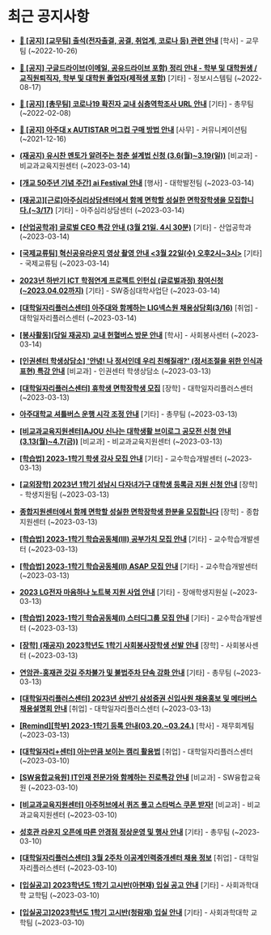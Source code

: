 # 최근 공지사항

* **[📌 [공지] [교무팀] 출석(전자출결, 공결, 취업계, 코로나 등) 관련 안내](http://ajou.ac.kr/kr/ajou/notice.do?mode=view&amp;articleNo=205552&amp;article.offset=0&amp;articleLimit=30)**
 [학사] - 교무팀 (~2022-10-26)

* **[📌 [공지] 구글드라이브(이메일, 공유드라이브 포함) 정리 안내 - 학부 및 대학원생 / 교직원퇴직자, 학부 및 대학원 졸업자(제적생 포함)](http://ajou.ac.kr/kr/ajou/notice.do?mode=view&amp;articleNo=202858&amp;article.offset=0&amp;articleLimit=30)**
 [기타] - 정보시스템팀 (~2022-08-17)

* **[📌 [공지] [총무팀] 코로나19 확진자 교내 심층역학조사 URL 안내](http://ajou.ac.kr/kr/ajou/notice.do?mode=view&amp;articleNo=180493&amp;article.offset=0&amp;articleLimit=30)**
 [기타] - 총무팀 (~2022-02-08)

* **[📌 [공지] 아주대 x AUTISTAR 머그컵 구매 방법 안내](http://ajou.ac.kr/kr/ajou/notice.do?mode=view&amp;articleNo=147976&amp;article.offset=0&amp;articleLimit=30)**
 [사무] - 커뮤니케이션팀 (~2021-12-16)

* **[(재공지) 유시찬 멘토가 알려주는 청춘 설계법 신청 (3.6(월)~3.19(일))](http://ajou.ac.kr/kr/ajou/notice.do?mode=view&amp;articleNo=211978&amp;article.offset=0&amp;articleLimit=30)**
 [비교과] - 비교과교육지원센터 (~2023-03-14)

* **[[개교 50주년 기념 주간] ai Festival 안내](http://ajou.ac.kr/kr/ajou/notice.do?mode=view&amp;articleNo=211971&amp;article.offset=0&amp;articleLimit=30)**
 [행사] - 대학발전팀 (~2023-03-14)

* **[[재공고][근로]아주심리상담센터에서 함께 면학할 성실한 면학장학생을 모집합니다.(~3/17)](http://ajou.ac.kr/kr/ajou/notice.do?mode=view&amp;articleNo=211958&amp;article.offset=0&amp;articleLimit=30)**
 [기타] - 아주심리상담센터 (~2023-03-14)

* **[[산업공학과] 글로벌 CEO 특강 안내 (3월 21일. 4시 30분)](http://ajou.ac.kr/kr/ajou/notice.do?mode=view&amp;articleNo=211924&amp;article.offset=0&amp;articleLimit=30)**
 [기타] - 산업공학과 (~2023-03-14)

* **[[국제교류팀] 혁신공유라운지 영상 촬영 안내 &lt;3월 22일(수) 오후2시~3시&gt;](http://ajou.ac.kr/kr/ajou/notice.do?mode=view&amp;articleNo=211923&amp;article.offset=0&amp;articleLimit=30)**
 [기타] - 국제교류팀 (~2023-03-14)

* **[2023년 하반기 ICT 학점연계 프로젝트 인턴십 (글로벌과정) 참여신청(~2023.04.02까지)](http://ajou.ac.kr/kr/ajou/notice.do?mode=view&amp;articleNo=211921&amp;article.offset=0&amp;articleLimit=30)**
 [기타] - SW중심대학사업단 (~2023-03-14)

* **[[대학일자리플러스센터] 아주대와 함께하는 LIG넥스원 채용상담회(3/16)](http://ajou.ac.kr/kr/ajou/notice.do?mode=view&amp;articleNo=211919&amp;article.offset=0&amp;articleLimit=30)**
 [취업] - 대학일자리플러스센터 (~2023-03-14)

* **[[봉사활동](당일 재공지) 교내 헌혈버스 방문 안내](http://ajou.ac.kr/kr/ajou/notice.do?mode=view&amp;articleNo=211918&amp;article.offset=0&amp;articleLimit=30)**
 [학사] - 사회봉사센터 (~2023-03-14)

* **[[인권센터 학생상담소] &#x27;안녕! 나 정서인데 우리 친해질래?&#x27; (정서조절을 위한 인식과 표현) 특강 안내](http://ajou.ac.kr/kr/ajou/notice.do?mode=view&amp;articleNo=211912&amp;article.offset=0&amp;articleLimit=30)**
 [비교과] - 인권센터 학생상담소 (~2023-03-13)

* **[[대학일자리플러스센터] 휴학생 면학장학생 모집](http://ajou.ac.kr/kr/ajou/notice.do?mode=view&amp;articleNo=211903&amp;article.offset=0&amp;articleLimit=30)**
 [장학] - 대학일자리플러스센터 (~2023-03-13)

* **[아주대학교 셔틀버스 운행 시각 조정 안내](http://ajou.ac.kr/kr/ajou/notice.do?mode=view&amp;articleNo=211901&amp;article.offset=0&amp;articleLimit=30)**
 [기타] - 총무팀 (~2023-03-13)

* **[[비교과교육지원센터]AJOU 신나는 대학생활 브이로그 공모전 신청 안내(3.13(월)~4.7(금))](http://ajou.ac.kr/kr/ajou/notice.do?mode=view&amp;articleNo=211898&amp;article.offset=0&amp;articleLimit=30)**
 [비교과] - 비교과교육지원센터 (~2023-03-13)

* **[[학습법] 2023-1학기 학생 강사 모집 안내](http://ajou.ac.kr/kr/ajou/notice.do?mode=view&amp;articleNo=211876&amp;article.offset=0&amp;articleLimit=30)**
 [기타] - 교수학습개발센터 (~2023-03-13)

* **[[교외장학] 2023년 1학기 성남시 다자녀가구 대학생 등록금 지원 신청 안내](http://ajou.ac.kr/kr/ajou/notice.do?mode=view&amp;articleNo=211874&amp;article.offset=0&amp;articleLimit=30)**
 [장학] - 학생지원팀 (~2023-03-13)

* **[종합지원센터에서 함께 면학할 성실한 면학장학생 한분을 모집합니다](http://ajou.ac.kr/kr/ajou/notice.do?mode=view&amp;articleNo=211868&amp;article.offset=0&amp;articleLimit=30)**
 [장학] - 종합지원센터 (~2023-03-13)

* **[[학습법] 2023-1학기 학습공동체(III) 공부가치 모집 안내](http://ajou.ac.kr/kr/ajou/notice.do?mode=view&amp;articleNo=211854&amp;article.offset=0&amp;articleLimit=30)**
 [기타] - 교수학습개발센터 (~2023-03-13)

* **[[학습법] 2023-1학기 학습공동체(II) ASAP 모집 안내](http://ajou.ac.kr/kr/ajou/notice.do?mode=view&amp;articleNo=211853&amp;article.offset=0&amp;articleLimit=30)**
 [기타] - 교수학습개발센터 (~2023-03-13)

* **[2023 LG전자 마음하나 노트북 지원 사업 안내](http://ajou.ac.kr/kr/ajou/notice.do?mode=view&amp;articleNo=211852&amp;article.offset=0&amp;articleLimit=30)**
 [기타] - 장애학생지원실 (~2023-03-13)

* **[[학습법] 2023-1학기 학습공동체(I) 스터디그룹 모집 안내](http://ajou.ac.kr/kr/ajou/notice.do?mode=view&amp;articleNo=211851&amp;article.offset=0&amp;articleLimit=30)**
 [기타] - 교수학습개발센터 (~2023-03-13)

* **[[장학] (재공지) 2023학년도 1학기 사회봉사장학생 선발 안내](http://ajou.ac.kr/kr/ajou/notice.do?mode=view&amp;articleNo=211839&amp;article.offset=0&amp;articleLimit=30)**
 [장학] - 사회봉사센터 (~2023-03-13)

* **[연암관-홍재관 갓길 주차불가 및 불법주차 단속 강화 안내](http://ajou.ac.kr/kr/ajou/notice.do?mode=view&amp;articleNo=211835&amp;article.offset=0&amp;articleLimit=30)**
 [기타] - 총무팀 (~2023-03-13)

* **[[대학일자리플러스센터] 2023년 상반기 삼성증권 신입사원 채용홍보 및 메타버스 채용설명회 안내](http://ajou.ac.kr/kr/ajou/notice.do?mode=view&amp;articleNo=211832&amp;article.offset=0&amp;articleLimit=30)**
 [취업] - 대학일자리플러스센터 (~2023-03-13)

* **[[Remind][학부] 2023-1학기 등록 안내(03.20.~03.24.)](http://ajou.ac.kr/kr/ajou/notice.do?mode=view&amp;articleNo=211830&amp;article.offset=0&amp;articleLimit=30)**
 [학사] - 재무회계팀 (~2023-03-13)

* **[[대학일자리+센터] 아는만큼 보이는 캠리 활용법](http://ajou.ac.kr/kr/ajou/notice.do?mode=view&amp;articleNo=211826&amp;article.offset=0&amp;articleLimit=30)**
 [취업] - 대학일자리플러스센터 (~2023-03-10)

* **[[SW융합교육원] IT인재 전문가와 함께하는 진로특강 안내](http://ajou.ac.kr/kr/ajou/notice.do?mode=view&amp;articleNo=211820&amp;article.offset=0&amp;articleLimit=30)**
 [비교과] - SW융합교육원 (~2023-03-10)

* **[[비교과교육지원센터] 아주허브에서 퀴즈 풀고 스타벅스 쿠폰 받자!](http://ajou.ac.kr/kr/ajou/notice.do?mode=view&amp;articleNo=211818&amp;article.offset=0&amp;articleLimit=30)**
 [비교과] - 비교과교육지원센터 (~2023-03-10)

* **[성호관 라운지 오픈에 따른 안경점 정상운영 및 행사 안내](http://ajou.ac.kr/kr/ajou/notice.do?mode=view&amp;articleNo=211811&amp;article.offset=0&amp;articleLimit=30)**
 [기타] - 총무팀 (~2023-03-10)

* **[[대학일자리플러스센터] 3월 2주차 이공계인력중개센터 채용 정보](http://ajou.ac.kr/kr/ajou/notice.do?mode=view&amp;articleNo=211786&amp;article.offset=0&amp;articleLimit=30)**
 [취업] - 대학일자리플러스센터 (~2023-03-10)

* **[[입실공고] 2023학년도 1학기 고시반(아현재) 입실 공고 안내](http://ajou.ac.kr/kr/ajou/notice.do?mode=view&amp;articleNo=211781&amp;article.offset=0&amp;articleLimit=30)**
 [기타] - 사회과학대학 교학팀 (~2023-03-10)

* **[[입실공고]2023학년도 1학기 고시반(청람재) 입실 안내](http://ajou.ac.kr/kr/ajou/notice.do?mode=view&amp;articleNo=211780&amp;article.offset=0&amp;articleLimit=30)**
 [기타] - 사회과학대학 교학팀 (~2023-03-10)
